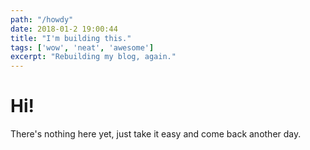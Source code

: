 ```yaml
---
path: "/howdy"
date: 2018-01-2 19:00:44
title: "I'm building this."
tags: ['wow', 'neat', 'awesome']
excerpt: "Rebuilding my blog, again."
---
```


# Hi!

There's nothing here yet, just take it easy and come back another day.
